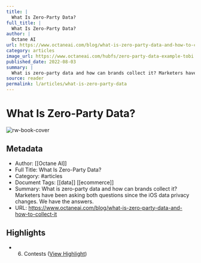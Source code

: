 ```yaml
---
title: |
  What Is Zero-Party Data?
full_title: |
  What Is Zero-Party Data?
author: |
  Octane AI
url: https://www.octaneai.com/blog/what-is-zero-party-data-and-how-to-collect-it
category: articles
image_url: https://www.octaneai.com/hubfs/zero-party-data-example-tobi.png#keepProtocol
published_date: 2022-08-03
summary: |
  What is zero-party data and how can brands collect it? Marketers have been asking both questions since the iOS data privacy changes. We have the answers.
source: reader
permalink: l/articles/what-is-zero-party-data
---
```

# What Is Zero-Party Data?

![rw-book-cover](https://www.octaneai.com/hubfs/zero-party-data-example-tobi.png#keepProtocol)

## Metadata
- Author: [[Octane AI]]
- Full Title: What Is Zero-Party Data?
- Category: #articles
- Document Tags: [[data]] [[ecommerce]] 
- Summary: What is zero-party data and how can brands collect it? Marketers have been asking both questions since the iOS data privacy changes. We have the answers.
- URL: https://www.octaneai.com/blog/what-is-zero-party-data-and-how-to-collect-it

## Highlights
- 6. Contests ([View Highlight](https://read.readwise.io/read/01h1s3hxqs9z5vkbn4efre349n))


